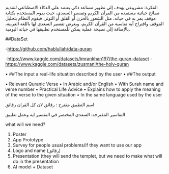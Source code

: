 الفكرة:
مشروعي يهدف إلى تطوير مساعد ذكي يعتمد على الذكاء الاصطناعي لتقديم نصائح حياتية مستمدة من القرآن الكريم وتفسير السعدي، حيث يقوم المستخدم بكتابة موقف يمر به في حياته، مثل الشعور بالحزن أو القلق أو التوتر، فيقوم النظام بتحليل الموقف واقتراح آية مناسبة من القرآن الكريم، ويعرض تفسير السعدي لها باللغة العربية، بالإضافة إلى نصيحة عملية يمكن للمستخدم تطبيقها في حياته اليومية.

##DataSet

-https://github.com/hablullah/data-quran

-https://www.kaggle.com/datasets/imrankhan197/the-quran-dataset
-https://www.kaggle.com/datasets/zusmani/the-holy-quran



•  ##The input
a real-life situation described by the user
•  ##The output 

•  Relevant Quranic Verse
•	In Arabic and/or English
•	With Surah name and verse number
•  Practical Life Advice
•	Explains how to apply the meaning of the verse to the given situation
•	In the same language used by the user


اسم التطبيق مقترح :
 رقائق لان كل القران رقائق 

التفاسير  المقترحة:
السعدي
المختصر في التفسير
اية وعمل تطبيق






what will we need?

1.	Poster
2.	App Prototype
3.	Survey for people usual problems/if they want to use our app
4.	Logo and name (رقائق)
5.	Presentation (they will send the templet, but we need to make what will do in the presentation 
6.	AI model + Dataset
